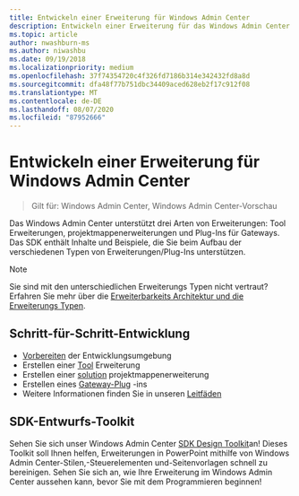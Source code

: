 ```yaml
---
title: Entwickeln einer Erweiterung für Windows Admin Center
description: Entwickeln einer Erweiterung für das Windows Admin Center SDK (Project Honolulu)
ms.topic: article
author: nwashburn-ms
ms.author: niwashbu
ms.date: 09/19/2018
ms.localizationpriority: medium
ms.openlocfilehash: 37f74354720c4f326fd7186b314e342432fd8a8d
ms.sourcegitcommit: dfa48f77b751dbc34409aced628eb2f17c912f08
ms.translationtype: MT
ms.contentlocale: de-DE
ms.lasthandoff: 08/07/2020
ms.locfileid: "87952666"
---
```

# <a name="develop-an-extension-for-windows-admin-center"></a>Entwickeln einer Erweiterung für Windows Admin Center

>Gilt für: Windows Admin Center, Windows Admin Center-Vorschau

Das Windows Admin Center unterstützt drei Arten von Erweiterungen: Tool Erweiterungen, projektmappenerweiterungen und Plug-Ins für Gateways. Das SDK enthält Inhalte und Beispiele, die Sie beim Aufbau der verschiedenen Typen von Erweiterungen/Plug-Ins unterstützen.

> [!NOTE]
> Sie sind mit den unterschiedlichen Erweiterungs Typen nicht vertraut? Erfahren Sie mehr über die [Erweiterbarkeits Architektur und die Erweiterungs Typen](understand-extensions.md).

## <a name="development-step-by-step"></a>Schritt-für-Schritt-Entwicklung

- [Vorbereiten](prepare-development-environment.md) der Entwicklungsumgebung
- Erstellen einer [Tool](develop-tool.md) Erweiterung
- Erstellen einer [solution](develop-solution.md) projektmappenerweiterung
- Erstellen eines [Gateway-Plug](develop-gateway-plugin.md) -ins
- Weitere Informationen finden Sie in unseren [Leitfäden](guides.md)

## <a name="sdk-design-toolkit"></a>SDK-Entwurfs-Toolkit

Sehen Sie sich unser Windows Admin Center [SDK Design Toolkit](https://github.com/Microsoft/windows-admin-center-sdk/blob/master/WindowsAdminCenterDesignToolkit.zip)an! Dieses Toolkit soll Ihnen helfen, Erweiterungen in PowerPoint mithilfe von Windows Admin Center-Stilen,-Steuerelementen und-Seitenvorlagen schnell zu bereinigen. Sehen Sie sich an, wie Ihre Erweiterung im Windows Admin Center aussehen kann, bevor Sie mit dem Programmieren beginnen!
